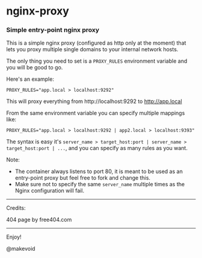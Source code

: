 # nginx-proxy

### Simple entry-point nginx proxy

This is a simple nginx proxy (configured as http only at the moment) that lets you proxy multiple single domains to your internal network hosts.

The only thing you need to set is a `PROXY_RULES` environment variable and you will be good to go.

Here's an example:

```
PROXY_RULES="app.local > localhost:9292"
```

This will proxy everything from http://localhost:9292 to http://app.local

From the same environment variable you can specify multiple mappings like:

```
PROXY_RULES="app.local > localhost:9292 | app2.local > localhost:9393"
```

The syntax is easy it's `server_name > target_host:port | server_name > target_host:port | ...`, and you can specify as many rules as you want.

Note:
- The container always listens to port 80, it is meant to be used as an entry-point proxy but feel free to fork and change this.
- Make sure not to specify the same `server_name` multiple times as the Nginx configuration will fail.

---

Credits:

404 page by free404.com

---

Enjoy!

@makevoid
